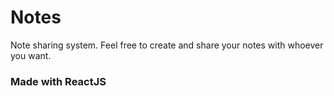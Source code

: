 # Notes

Note sharing system.
Feel free to create and share your notes with whoever you want.

### Made with ReactJS
